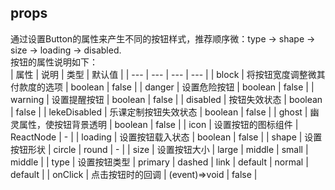 ## props
通过设置Button的属性来产生不同的按钮样式，推荐顺序微：type -> shape -> size -> loading -> disabled.  
按钮的属性说明如下：  
| 属性 | 说明 | 类型 | 默认值 | 
| --- | --- | --- | --- | 
| block | 将按钮宽度调整微其付款度的选项 | boolean | false |
| danger | 设置危险按钮 | boolean | false |
| warning | 设置提醒按钮 | boolean | false |
| disabled | 按钮失效状态 | boolean | false |
| lekeDisabled | 乐课定制按钮失效状态 | boolean | false |
| ghost | 幽灵属性，使按钮背景透明 | boolean | false |
| icon | 设置按钮的图标组件 | ReactNode | - |
| loading | 设置按钮载入状态 | boolean | false |
| shape | 设置按钮形状 | circle \| round | - |
| size | 设置按钮大小 | large \| middle \| small | middle |
| type | 设置按钮类型 | primary \| dashed \| link \| default \| normal | default |
| onClick | 点击按钮时的回调 | (event)=>void | false |
